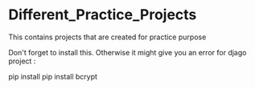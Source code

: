 # Different_Practice_Projects
This contains projects that are created for practice purpose

Don't forget to install this.  Otherwise it might give you an error for djago project :

pip install pip install bcrypt
